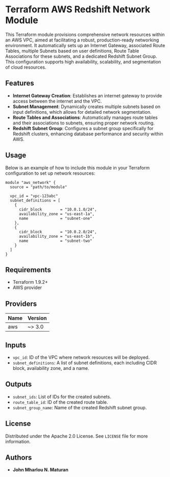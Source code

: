 # Terraform AWS Redshift Network Module

This Terraform module provisions comprehensive network resources within an AWS VPC, aimed at facilitating a robust, production-ready networking environment. It automatically sets up an Internet Gateway, associated Route Tables, multiple Subnets based on user definitions, Route Table Associations for these subnets, and a dedicated Redshift Subnet Group. This configuration supports high availability, scalability, and segmentation of cloud resources.

## Features

- **Internet Gateway Creation**: Establishes an internet gateway to provide access between the internet and the VPC.
- **Subnet Management**: Dynamically creates multiple subnets based on input definitions, which allows for detailed network segmentation.
- **Route Tables and Associations**: Automatically manages route tables and their associations to subnets, ensuring proper network routing.
- **Redshift Subnet Group**: Configures a subnet group specifically for Redshift clusters, enhancing database performance and security within AWS.

## Usage

Below is an example of how to include this module in your Terraform configuration to set up network resources:

```hcl
module "aws_network" {
  source = "path/to/module"

  vpc_id = "vpc-123abc"
  subnet_definitions = [
    {
      cidr_block        = "10.0.1.0/24",
      availability_zone = "us-east-1a",
      name              = "subnet-one"
    },
    {
      cidr_block        = "10.0.2.0/24",
      availability_zone = "us-east-1b",
      name              = "subnet-two"
    }
  ]
}
```

## Requirements

- Terraform 1.9.2+
- AWS provider

## Providers

| Name | Version |
|------|---------|
| aws | ~> 3.0 |

## Inputs

- `vpc_id`: ID of the VPC where network resources will be deployed.
- `subnet_definitions`: A list of subnet definitions, each including CIDR block, availability zone, and a name.

## Outputs

- `subnet_ids`: List of IDs for the created subnets.
- `route_table_id`: ID of the created route table.
- `subnet_group_name`: Name of the created Redshift subnet group.

## License

Distributed under the Apache 2.0 License. See `LICENSE` file for more information.

## Authors

- **John Mharlou N. Maturan**

